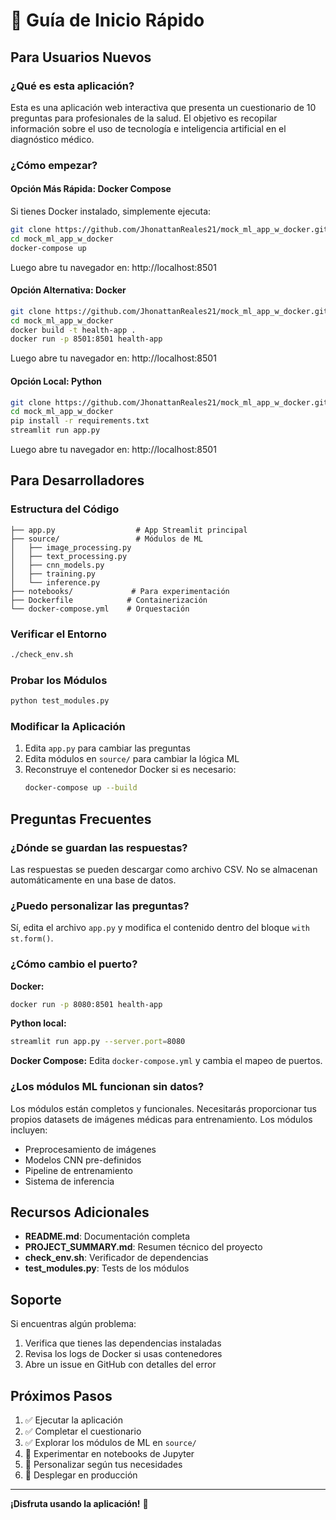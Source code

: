 # 🚀 Guía de Inicio Rápido

## Para Usuarios Nuevos

### ¿Qué es esta aplicación?

Esta es una aplicación web interactiva que presenta un cuestionario de 10 preguntas para profesionales de la salud. El objetivo es recopilar información sobre el uso de tecnología e inteligencia artificial en el diagnóstico médico.

### ¿Cómo empezar?

#### Opción Más Rápida: Docker Compose

Si tienes Docker instalado, simplemente ejecuta:

```bash
git clone https://github.com/JhonattanReales21/mock_ml_app_w_docker.git
cd mock_ml_app_w_docker
docker-compose up
```

Luego abre tu navegador en: http://localhost:8501

#### Opción Alternativa: Docker

```bash
git clone https://github.com/JhonattanReales21/mock_ml_app_w_docker.git
cd mock_ml_app_w_docker
docker build -t health-app .
docker run -p 8501:8501 health-app
```

Luego abre tu navegador en: http://localhost:8501

#### Opción Local: Python

```bash
git clone https://github.com/JhonattanReales21/mock_ml_app_w_docker.git
cd mock_ml_app_w_docker
pip install -r requirements.txt
streamlit run app.py
```

Luego abre tu navegador en: http://localhost:8501

## Para Desarrolladores

### Estructura del Código

```
├── app.py                  # App Streamlit principal
├── source/                 # Módulos de ML
│   ├── image_processing.py
│   ├── text_processing.py
│   ├── cnn_models.py
│   ├── training.py
│   └── inference.py
├── notebooks/             # Para experimentación
├── Dockerfile            # Containerización
└── docker-compose.yml    # Orquestación
```

### Verificar el Entorno

```bash
./check_env.sh
```

### Probar los Módulos

```bash
python test_modules.py
```

### Modificar la Aplicación

1. Edita `app.py` para cambiar las preguntas
2. Edita módulos en `source/` para cambiar la lógica ML
3. Reconstruye el contenedor Docker si es necesario:
   ```bash
   docker-compose up --build
   ```

## Preguntas Frecuentes

### ¿Dónde se guardan las respuestas?

Las respuestas se pueden descargar como archivo CSV. No se almacenan automáticamente en una base de datos.

### ¿Puedo personalizar las preguntas?

Sí, edita el archivo `app.py` y modifica el contenido dentro del bloque `with st.form()`.

### ¿Cómo cambio el puerto?

**Docker:**
```bash
docker run -p 8080:8501 health-app
```

**Python local:**
```bash
streamlit run app.py --server.port=8080
```

**Docker Compose:** Edita `docker-compose.yml` y cambia el mapeo de puertos.

### ¿Los módulos ML funcionan sin datos?

Los módulos están completos y funcionales. Necesitarás proporcionar tus propios datasets de imágenes médicas para entrenamiento. Los módulos incluyen:
- Preprocesamiento de imágenes
- Modelos CNN pre-definidos
- Pipeline de entrenamiento
- Sistema de inferencia

## Recursos Adicionales

- **README.md**: Documentación completa
- **PROJECT_SUMMARY.md**: Resumen técnico del proyecto
- **check_env.sh**: Verificador de dependencias
- **test_modules.py**: Tests de los módulos

## Soporte

Si encuentras algún problema:
1. Verifica que tienes las dependencias instaladas
2. Revisa los logs de Docker si usas contenedores
3. Abre un issue en GitHub con detalles del error

## Próximos Pasos

1. ✅ Ejecutar la aplicación
2. ✅ Completar el cuestionario
3. ✅ Explorar los módulos de ML en `source/`
4. 📝 Experimentar en notebooks de Jupyter
5. 🔧 Personalizar según tus necesidades
6. 🚀 Desplegar en producción

---

**¡Disfruta usando la aplicación!** 🎉
